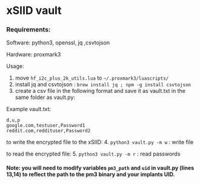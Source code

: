 # xSIID vault

### Requirements:


Software: python3, openssl, jq ,csvtojson

Hardware: proxmark3

Usage:

1.  move `hf_i2c_plus_2k_utils.lua` to `~/.proxmark3/luascripts/`
2.  install jq and csvtojson : `brew install jq ; npm -g install csvtojson`
3.  create a csv file in the following format and save it as vault.txt in the same folder as vault.py:

Example vault.txt:
```
d,u,p
google.com,testuser,Password1
reddit.com,reddituser,Password2
```
to write the encrypted file to the xSIID:
4.  `python3 vault.py -m w` : write file

to read the encrypted file:
5.  `python3 vault.py -m r` : read passwords


#### Note: you will need to modify variables `pm3_path` and `uid` in vault.py (lines 13,14) to reflect the path to the pm3 binary and your implants UID.
